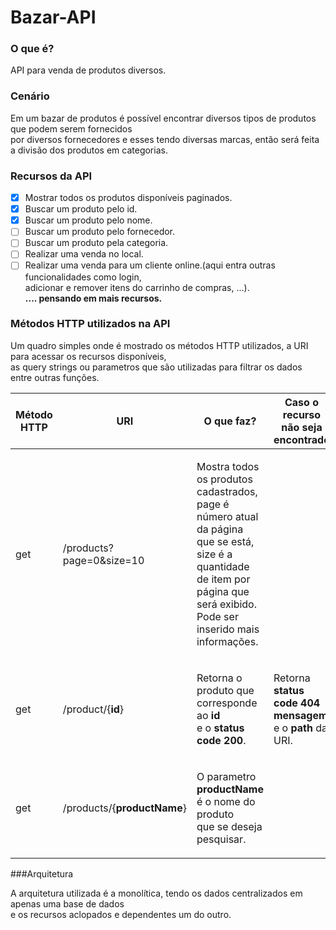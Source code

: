 # Bazar-API

### O que é?
API para venda de produtos diversos.

### Cenário
<p>Em um bazar de produtos é possível encontrar diversos tipos de produtos que podem serem fornecidos<br>
por diversos fornecedores e esses tendo diversas marcas, então será feita a divisão dos produtos em categorias.</p>

### Recursos da API
- [X] Mostrar todos os produtos disponíveis paginados.
- [X] Buscar um produto pelo id.
- [X] Buscar um produto pelo nome.
- [ ] Buscar um produto pelo fornecedor.
- [ ] Buscar um produto pela categoria.
- [ ] Realizar uma venda no local.
- [ ] Realizar uma venda para um cliente online.(aqui entra outras funcionalidades como login, 
</br>adicionar e remover itens do carrinho de compras, ...).
  </br>**.... pensando em mais recursos.**

### Métodos HTTP utilizados na API
<p>Um quadro simples onde é mostrado os métodos HTTP utilizados, a URI para acessar os recursos disponíveis,<br>
as query strings ou parametros que são utilizadas para filtrar os dados entre outras funções.</p> 

| Método HTTP |          URI                |                O que faz?                                                                                          | Caso o recurso não seja encontrado
|-------------|-----------------------------|--------------------------------------------------------------------------------------------------------------------|---------------------------------------------------------------------------------------------------------------|
|   get       | /products?page=0&size=10    | <p>Mostra todos os produtos cadastrados,</br>page é número atual da página que se está,</br>size é a quantidade de item por página que será exibido.</br>Pode ser inserido mais informações.</p>|
|   get       | /product/{**id**}           | <p>Retorna o produto que corresponde ao **id** </br>e o **status code 200**.</p>|<p>Retorna **status code 404** </br> **mensagem** e o **path** da URI.</p>
|   get       | /products/{**productName**} | <p>O parametro **productName** é o nome do produto</br> que se deseja pesquisar.</p>|

###Arquitetura
<p>
A arquitetura utilizada é a monolítica, tendo os dados centralizados em apenas uma base de dados</br>
e os recursos aclopados e dependentes um do outro. 
</p>
